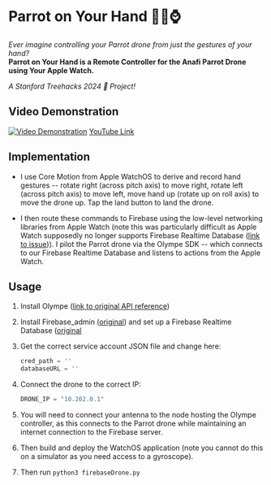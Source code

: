 
# Parrot on Your Hand 🦜👋⌚
*Ever imagine controlling your Parrot drone from just the gestures of your hand?*  
**Parrot on Your Hand is a Remote Controller for the Anafi Parrot Drone using Your Apple Watch.**

*A Stanford Treehacks 2024 🌳 Project!*

## Video Demonstration
[![Video Demonstration](https://s5.ezgif.com/tmp/ezgif-5-a21f821d22.gif)](https://youtu.be/ArSJQXZwJDI)
[YouTube Link](https://youtu.be/ArSJQXZwJDI)
## Implementation
- I use Core Motion from Apple WatchOS to derive and record hand gestures -- rotate right (across pitch axis) to move right, rotate left (across pitch axis) to move left, move hand up (rotate up on roll axis) to move the drone up. Tap the land button to land the drone.

- I then route these commands to Firebase using the low-level networking libraries from Apple Watch (note this was particularly difficult as Apple Watch supposedly no longer supports Firebase Realtime Database ([link to issue](https://firebase.google.com/docs/ios/learn-more))). I pilot the Parrot drone via the Olympe SDK -- which connects to our Firebase Realtime Database and listens to actions from the Apple Watch.

## Usage
1. Install Olympe ([link to original API reference](https://developer.parrot.com/docs/olympe/index.html))
2. Install Firebase_admin ([original](https://pypi.org/project/firebase-admin/)) and set up a Firebase Realtime Database ([original](https://firebase.google.com/docs/database)
3. Get the correct service account JSON file and change here:  
   ```python
   cred_path = ''
   databaseURL = ''
   ```
4. Connect the drone to the correct IP:  
   ```python
   DRONE_IP = "10.202.0.1"
   ```

5. You will need to connect your antenna to the node hosting the Olympe controller, as this connects to the Parrot drone while maintaining an internet connection to the Firebase server.

6. Then build and deploy the WatchOS application (note you cannot do this on a simulator as you need access to a gyroscope).

7. Then run `python3 firebaseDrone.py`
```
